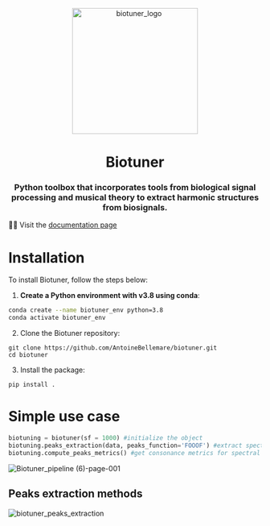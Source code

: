 <p align="center">
  <img src="https://github.com/AntoineBellemare/biotuner/assets/49297774/fc83d888-db2a-4f9f-ba26-65a58c42b72d" alt="biotuner_logo" width="250"/>
</p>

<h1 align="center">Biotuner</h1>
<h3 align="center"> Python toolbox that incorporates tools from biological signal processing and musical theory to extract harmonic structures from biosignals. </h3>

🧬🎵 Visit the [documentation page](https://sangfrois.github.io/biotuner/)

# Installation

To install Biotuner, follow the steps below:

1. **Create a Python environment with v3.8 using conda**:
```bash
conda create --name biotuner_env python=3.8
conda activate biotuner_env
```

2. Clone the Biotuner repository:
```
git clone https://github.com/AntoineBellemare/biotuner.git
cd biotuner
```
3. Install the package:
```
pip install .
```

# Simple use case

```python
biotuning = biotuner(sf = 1000) #initialize the object
biotuning.peaks_extraction(data, peaks_function='FOOOF') #extract spectral peaks
biotuning.compute_peaks_metrics() #get consonance metrics for spectral peaks

```
![Biotuner_pipeline (6)-page-001](https://user-images.githubusercontent.com/49297774/153693263-90c1e49e-a8c0-4a93-8219-491d1ede32e1.jpg)

## Peaks extraction methods

![biotuner_peaks_extraction](https://user-images.githubusercontent.com/49297774/156813349-ddcd40d0-57c9-41f2-b62a-7cbb4213e515.jpg)
